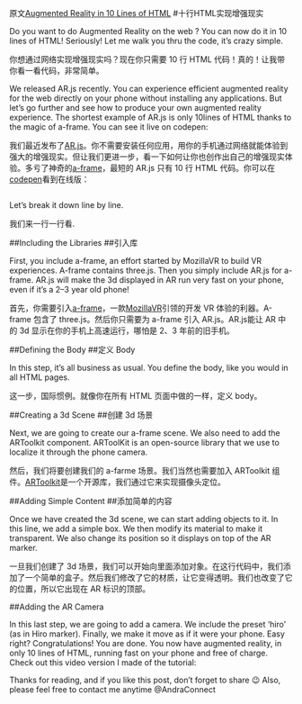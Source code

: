原文[Augmented Reality in 10 Lines of HTML](https://medium.com/arjs/augmented-reality-in-10-lines-of-html-4e193ea9fdbf)
#十行HTML实现增强现实

Do you want to do Augmented Reality on the web ? You can now do it in 10 lines of HTML! Seriously! Let me walk you thru the code, it’s crazy simple.

你想通过网络实现增强现实吗？现在你只需要 10 行 HTML 代码！真的！让我带你看一看代码，非常简单。

We released AR.js recently. You can experience efficient augmented reality for the web directly on your phone without installing any applications. But let’s go further and see how to produce your own augmented reality experience. The shortest example of AR.js is only 10lines of HTML thanks to the magic of a-frame. You can see it live on codepen:

我们最近发布了[AR.js](https://github.com/jeromeetienne/ar.js)。你不需要安装任何应用，用你的手机通过网络就能体验到强大的增强现实。但让我们更进一步，看一下如何让你也创作出自己的增强现实体验。多亏了神奇的[a-frame](https://aframe.io/)，最短的 AR.js 只有 10 行 HTML 代码。你可以在[codepen](https://codepen.io/jeromeetienne/pen/mRqqzb)看到在线版：

```html
```

Let’s break it down line by line.

我们来一行一行看.

##Including the Libraries
##引入库

First, you include a-frame, an effort started by MozillaVR to build VR experiences. A-frame contains three.js. Then you simply include AR.js for a-frame. AR.js will make the 3d displayed in AR run very fast on your phone, even if it’s a 2–3 year old phone!

首先，你需要引入[a-frame](https://aframe.io/)，一款[MozillaVR](https://mozvr.com/)引领的开发 VR 体验的利器。A-frame 包含了 three.js。然后你只需要为 a-frame 引入 AR.js。AR.js能让 AR 中的 3d 显示在你的手机上高速运行，哪怕是 2、3 年前的旧手机。

##Defining the Body
##定义 Body

In this step, it’s all business as usual. You define the body, like you would in all HTML pages.

这一步，国际惯例。就像你在所有 HTML 页面中做的一样，定义 body。

##Creating a 3d Scene
##创建 3d 场景

Next, we are going to create our a-frame scene. We also need to add the ARToolkit component. ARToolKit is an open-source library that we use to localize it through the phone camera.

然后，我们将要创建我们的 a-farme 场景。我们当然也需要加入 ARToolkit 组件。[ARToolkit](https://artoolkit.org/)是一个开源库，我们通过它来实现摄像头定位。

##Adding Simple Content
##添加简单的内容

Once we have created the 3d scene, we can start adding objects to it. In this line, we add a simple box. We then modify its material to make it transparent. We also change its position so it displays on top of the AR marker.

一旦我们创建了 3d 场景，我们可以开始向里面添加对象。在这行代码中，我们添加了一个简单的盒子。然后我们修改了它的材质，让它变得透明。我们也改变了它的位置，所以它出现在 AR 标识的顶部。

##Adding the AR Camera



In this last step, we are going to add a camera. We include the preset ‘hiro’ (as in Hiro marker). Finally, we make it move as if it were your phone. Easy right?
Congratulations! You are done. You now have augmented reality, in only 10 lines of HTML, running fast on your phone and free of charge.
Check out this video version I made of the tutorial:

Thanks for reading, and if you like this post, don’t forget to share 😉
Also, please feel free to contact me anytime @AndraConnect

